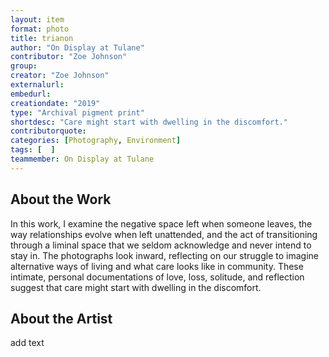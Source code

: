 ```yaml
---
layout: item
format: photo
title: trianon
author: "On Display at Tulane"
contributor: "Zoe Johnson"
group: 
creator: "Zoe Johnson"
externalurl: 
embedurl: 
creationdate: "2019"
type: "Archival pigment print"
shortdesc: "Care might start with dwelling in the discomfort."
contributorquote: 
categories: [Photography, Environment]
tags: [  ]
teammember: On Display at Tulane
---
```


## About the Work

In this work, I examine the negative space left when someone leaves, the way relationships evolve when left unattended, and the act of transitioning through a liminal space that we seldom acknowledge and never intend to stay in. The photographs look inward, reflecting on our struggle to imagine alternative ways of living and what care looks like in community. These intimate, personal documentations of love, loss, solitude, and reflection suggest that care might start with dwelling in the discomfort.


## About the Artist

add text
